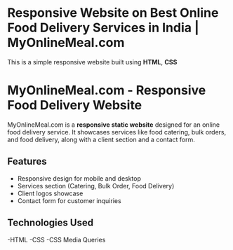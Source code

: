 # Responsive Website on **Best Online Food Delivery Services in India | MyOnlineMeal.com**
This is a simple responsive website built using **HTML**, **CSS**
# MyOnlineMeal.com - Responsive Food Delivery Website

MyOnlineMeal.com is a **responsive static website** designed for an online food delivery service. It showcases services like food catering, bulk orders, and food delivery, along with a client section and a contact form.
## Features
 - Responsive design for mobile and desktop
- Services section (Catering, Bulk Order, Food Delivery)
- Client logos showcase
- Contact form for customer inquiries
## Technologies Used
-HTML
-CSS
-CSS Media Queries

